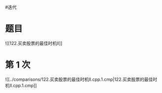#迭代

# 题目

![[122.买卖股票的最佳时机II]]

# 第 1 次

![[../comparisons/122.买卖股票的最佳时机II.cpp.1.cmp|122.买卖股票的最佳时机II.cpp.1.cmp]]